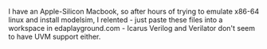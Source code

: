 I have an Apple-Silicon Macbook, so after hours of trying to emulate x86-64 linux and install modelsim, I relented - just paste these files into a workspace in edaplayground.com - Icarus Verilog and Verilator don't seem to have UVM support either.